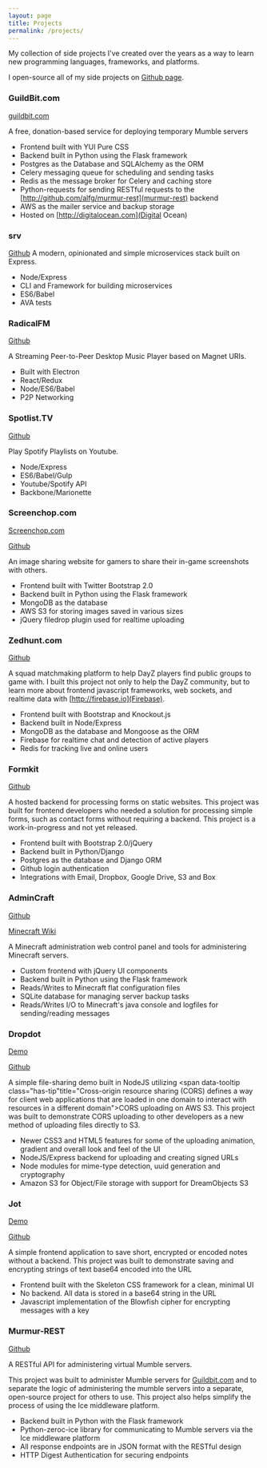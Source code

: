 ```yaml
---
layout: page
title: Projects
permalink: /projects/
---
```


My collection of side projects I've created over the years as a way to learn new programming languages,
frameworks, and platforms.

I open-source all of my side projects on [Github page](https://github.com/alfg).

### GuildBit.com
[guildbit.com](http://guildbit.com)

A free, donation-based service for deploying temporary
<span data-tooltip class="has-tip" title="Mumble is an open source, low-latency, high quality voice chat
software primarily intended for use while gaming.">Mumble servers</span>

* Frontend built with YUI Pure CSS
* Backend built in Python using the Flask framework
* Postgres as the Database and SQLAlchemy as the ORM
* Celery messaging queue for scheduling and sending tasks
* Redis as the message broker for Celery and caching store
* Python-requests for sending RESTful requests to the [http://github.com/alfg/murmur-rest](murmur-rest) backend
* AWS as the mailer service and backup storage</li>
* Hosted on [http://digitalocean.com](Digital Ocean)


### srv
[Github](https://github.com/alfg/srv)
A modern, opinionated and simple microservices stack built on Express.

* Node/Express
* CLI and Framework for building microservices
* ES6/Babel
* AVA tests


### RadicalFM
[Github](https://github.com/alfg/radicalfm)

A Streaming Peer-to-Peer Desktop Music Player based on Magnet URIs.

* Built with Electron
* React/Redux
* Node/ES6/Babel
* P2P Networking


### Spotlist.TV
[Github](https://github.com/alfg/spotlistTV)

Play Spotify Playlists on Youtube.

* Node/Express
* ES6/Babel/Gulp
* Youtube/Spotify API
* Backbone/Marionette


### Screenchop.com
[Screenchop.com](http://screenchop.com)

[Github](http://github.com/alfg/screenchop)

An image sharing website for gamers to share their in-game screenshots with others.

* Frontend built with Twitter Bootstrap 2.0
* Backend built in Python using the Flask framework
* MongoDB as the database
* AWS S3 for storing images saved in various sizes
* jQuery filedrop plugin used for realtime uploading

### Zedhunt.com
[Github](http://github.com/alfg/zedhunt)

A squad matchmaking platform to help DayZ players find public groups to game with.
I built this project not only to help the DayZ community, but to learn more about frontend javascript frameworks,
web sockets, and realtime data with [http://firebase.io](Firebase).

* Frontend built with Bootstrap and Knockout.js
* Backend built in Node/Express
* MongoDB as the database and Mongoose as the ORM
* Firebase for realtime chat and detection of active players
* Redis for tracking live and online users

### Formkit
[Github](http://github.com/alfg/formkit)

A hosted backend for processing forms on static websites.
This project was built for frontend developers who needed a solution for processing simple forms, such as
contact forms without requiring a backend.
This project is a work-in-progress and not yet released.

* Frontend built with Bootstrap 2.0/jQuery
* Backend built in Python/Django
* Postgres as the database and Django ORM
* Github login authentication
* Integrations with Email, Dropbox, Google Drive, S3 and Box

### AdminCraft
[Github](http://github.com/alfg/admincraft)

[Minecraft Wiki](http://minecraft.gamepedia.com/Programs_and_editors/Server_wrappers#AdminCraft)

A Minecraft administration web control panel and tools for administering Minecraft servers.

* Custom frontend with jQuery UI components
* Backend built in Python using the Flask framework
* Reads/Writes to Minecraft flat configuration files
* SQLite database for managing server backup tasks
* Reads/Writes I/O to Minecraft's java console and logfiles for sending/reading messages

### Dropdot
[Demo](http://dropdot.alfg.co)

[Github](http://github.com/alfg/dropdot)

A simple file-sharing demo built in NodeJS utilizing
<span data-tooltip class="has-tip"title="Cross-origin resource sharing (CORS) defines a way for client web
applications that are loaded in one domain to interact with resources in a different domain">CORS</span>
uploading on AWS S3. This project was built to demonstrate CORS uploading to other developers as a new
method of uploading files directly to S3.

* Newer CSS3 and HTML5 features for some of the uploading animation, gradient and overall look and feel of the UI
* NodeJS/Express backend for uploading and creating signed URLs
* Node modules for mime-type detection, uuid generation and cryptography
* Amazon S3 for Object/File storage with support for DreamObjects S3

### Jot
[Demo](http://alfg.co/jot/)

[Github](http://github.com/alfg/jot)

A simple frontend application to save short, encrypted or encoded notes without a backend.
This project was built to demonstrate saving and encrypting strings of text base64 encoded into the URL

* Frontend built with the Skeleton CSS framework for a clean, minimal UI
* No backend. All data is stored in a base64 string in the URL
* Javascript implementation of the Blowfish cipher for encrypting messages with a key

### Murmur-REST
[Github](http://github.com/alfg/murmur-rest)

A <span title="Representational state transfer (REST) is an architectural style consisting of a coordinated
set of architectural constraints applied to components, connectors, and data elements, within a distributed
hypermedia system">RESTful</span> API for administering virtual Mumble servers.

This project was built to administer Mumble servers for <a href="http://guildbit.com">Guildbit.com</a> and to separate the logic of administering
the mumble servers into a separate, open-source project for others to use. This project also helps simplify the process
of using the Ice middleware platform.

* Backend built in Python with the Flask framework
* Python-zeroc-ice library for communicating to Mumble servers via the Ice middleware platform
* All response endpoints are in JSON format with the RESTful design
* HTTP Digest Authentication for securing endpoints

